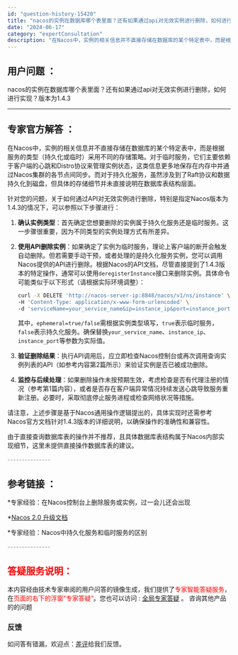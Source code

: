 ```yaml
---
id: "question-history-15420"
title: "nacos的实例在数据库哪个表里面？还有如果通过api对无效实例进行删除，如何进行实现？版本为1.4.3"
date: "2024-06-17"
category: "expertConsultation"
description: "在Nacos中，实例的相关信息并不直接存储在数据库的某个特定表中，而是根据服务的类型（持久化或临时）采用不同的存储策略。对于临时服务，它们主要依赖于客户端的心跳和Distro协议来管理实例状态，这类信息更多地保存在内存中并通过Nacos集群的各节点间同步。而对于持久化服务，虽然涉及到了Raft协议和"
---
```


## 用户问题 ： 
 nacos的实例在数据库哪个表里面？还有如果通过api对无效实例进行删除，如何进行实现？版本为1.4.3  

---------------
## 专家官方解答 ：

在Nacos中，实例的相关信息并不直接存储在数据库的某个特定表中，而是根据服务的类型（持久化或临时）采用不同的存储策略。对于临时服务，它们主要依赖于客户端的心跳和Distro协议来管理实例状态，这类信息更多地保存在内存中并通过Nacos集群的各节点间同步。而对于持久化服务，虽然涉及到了Raft协议和数据持久化到磁盘，但具体的存储细节并未直接说明在数据库表结构层面。

针对您的问题，关于如何通过API对无效实例进行删除，特别是指定Nacos版本为1.4.3的情况下，可以参照以下步骤进行：

1. **确认实例类型**：首先确定您想要删除的实例属于持久化服务还是临时服务。这一步骤很重要，因为不同类型的实例处理方式有所差异。

2. **使用API删除实例**：如果确定了实例为临时服务，理论上客户端的断开会触发自动删除。但若需要手动干预，或者处理的是持久化服务实例，您可以调用Nacos提供的API进行删除。根据Nacos的API文档，尽管直接提到了1.4.3版本的特定操作，通常可以使用`deregisterInstance`接口来删除实例。具体命令可能类似于以下形式（请根据实际环境调整）：

   ```bash
   curl -X DELETE 'http://nacos-server-ip:8848/nacos/v1/ns/instance' \
   -H 'Content-Type: application/x-www-form-urlencoded' \
   -d 'serviceName=your_service_name&ip=instance_ip&port=instance_port&clusterName=DEFAULT&ephemeral=true/false'
   ```

   其中，`ephemeral=true/false`需根据实例类型填写，`true`表示临时服务，`false`表示持久化服务。确保替换`your_service_name`、`instance_ip`、`instance_port`等参数为实际值。

3. **验证删除结果**：执行API调用后，应立即检查Nacos控制台或再次调用查询实例列表的API（如参考内容第2篇所示）来验证实例是否已被成功删除。

4. **监控与后续处理**：如果删除操作未按预期生效，考虑检查是否有代理注册的情况（参考第1篇内容），或者是否存在客户端异常情况持续发送心跳导致服务重新注册。必要时，采取彻底停止服务进程或检查网络状况等措施。

请注意，上述步骤是基于Nacos通用操作逻辑提出的，具体实现时还需参考Nacos官方文档针对1.4.3版本的详细说明，以确保操作的准确性和兼容性。

由于直接查询数据库表的操作并不推荐，且具体数据库表结构属于Nacos内部实现细节，这里未提供直接操作数据库表的建议。


<font color="#949494">---------------</font> 


## 参考链接 ：

*专家经验：在Nacos控制台上删除服务或实例，过一会儿还会出现 
 
 *[Nacos 2.0 升级文档](https://nacos.io/docs/latest/upgrading/200-upgrading)
 
 *专家经验：Nacos中持久化服务和临时服务的区别 


 <font color="#949494">---------------</font> 
 


## <font color="#FF0000">答疑服务说明：</font> 

本内容经由技术专家审阅的用户问答的镜像生成，我们提供了<font color="#FF0000">专家智能答疑服务</font>，在<font color="#FF0000">页面的右下的浮窗”专家答疑“</font>。您也可以访问 : [全局专家答疑](https://answer.opensource.alibaba.com/docs/intro) 。 咨询其他产品的的问题

### 反馈
如问答有错漏，欢迎点：[差评](https://ai.nacos.io/user/feedbackByEnhancerGradePOJOID?enhancerGradePOJOId=15490)给我们反馈。
